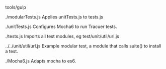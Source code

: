 tools/gulp

./modularTests.js
  Applies unitTests.js to tests.js

./unitTests.js
  Configures Mocha6 to run Tracuer tests.

./tests.js
  Imports all test modules, eg test/unit/util/url.js

../../unit/util/url.js
  Example modular test, a module that calls suite() to install a test.

./Mocha6.js
  Adapts mocha to es6.

